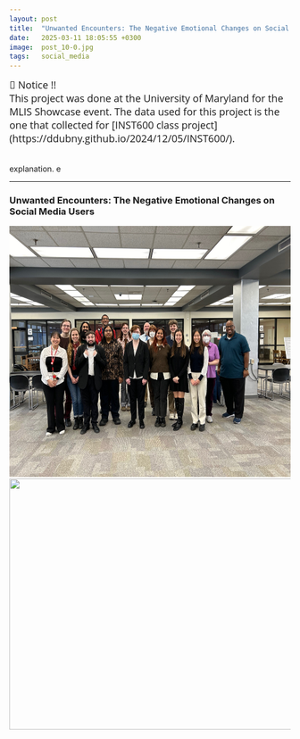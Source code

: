 ```yaml
---
layout: post
title:  "Unwanted Encounters: The Negative Emotional Changes on Social Media Users "
date:   2025-03-11 18:05:55 +0300
image:  post_10-0.jpg
tags:   social_media    
---
```



<div class="notice--gray">
   <span style="font-size: 18px; font-family: Open Sans;">
      📢 Notice !!    <br>
      This project was done at the University of Maryland for the MLIS Showcase event.
      The data used for this project is the one that collected for [INST600 class project](https://ddubny.github.io/2024/12/05/INST600/).     
   </span>
</div>

<br>
<br>


<justify>  
explanation.</u>
 </justify>e

---
### Unwanted Encounters: The Negative Emotional Changes on Social Media Users

<center> <img src="/images/MLIS_poster_showcase.jpg" width="600" height="450"> </center>

<center> <img src="/images/post_10-1.jpg" width="600" height="450"> </center>